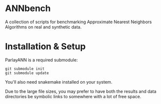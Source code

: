 # ANNbench

A collection of scripts for benchmarking Approximate Nearest Neighbors Algorithms on real and synthetic data. 

# Installation & Setup

ParlayANN is a required submodule:

```
git submodule init
git submodule update
```

You'll also need snakemake installed on your system. 

Due to the large file sizes, you may prefer to have both the results and data directories be symbolic links to somewhere with a lot of free space. 
